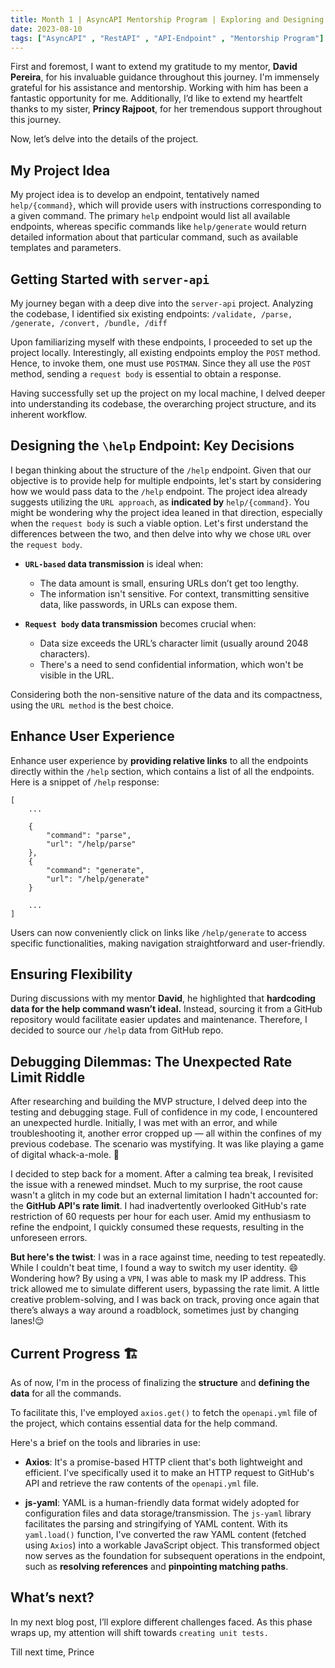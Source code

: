 ```yaml
---
title: Month 1 | AsyncAPI Mentorship Program | Exploring and Designing Endpoint.
date: 2023-08-10
tags: ["AsyncAPI" , "RestAPI" , "API-Endpoint" , "Mentorship Program"]
---
```


First and foremost, I want to extend my gratitude to my mentor, **David Pereira**, for his invaluable guidance throughout this journey. I'm immensely grateful for his assistance and mentorship. Working with him has been a fantastic opportunity for me. Additionally, I’d like to extend my heartfelt thanks to my sister, **Princy Rajpoot**, for her tremendous support throughout this journey.

Now, let’s delve into the details of the project.

## My Project Idea

My project idea is to develop an endpoint, tentatively named `help/{command}`, which will provide users with instructions corresponding to a given command. The primary `help` endpoint would list all available endpoints, whereas specific commands like `help/generate` would return detailed information about that particular command, such as available templates and parameters.

## Getting Started with `server-api`
My journey began with a deep dive into the `server-api` project. Analyzing the codebase, I identified six existing endpoints:
`/validate, /parse, /generate, /convert, /bundle, /diff`

Upon familiarizing myself with these endpoints, I proceeded to set up the project locally. Interestingly, all existing endpoints employ the `POST` method. Hence, to invoke them, one must use `POSTMAN`. Since they all use the `POST` method, sending a `request body` is essential to obtain a response.

Having successfully set up the project on my local machine, I delved deeper into understanding its codebase, the overarching project structure, and its inherent workflow.

## Designing the `\help` Endpoint: Key Decisions
I began thinking about the structure of the `/help` endpoint. Given that our objective is to provide help for multiple endpoints, let's start by considering how we would pass data to the `/help` endpoint. 
The project idea already suggests utilizing the `URL approach`, as **indicated by** `help/{command}`.
You might be wondering why the project idea leaned in that direction, especially when the `request body` is such a viable option. Let's first understand the differences between the two, and then delve into why we chose `URL` over the `request body`.

- **`URL-based` data transmission** is ideal when:
   - The data amount is small, ensuring URLs don’t get too lengthy.
   - The information isn't sensitive. For context, transmitting sensitive data, like passwords, in URLs can expose them.
   
- **`Request body` data transmission** becomes crucial when:
   - Data size exceeds the URL’s character limit (usually around 2048 characters).
   - There's a need to send confidential information, which won't be visible in the URL.

Considering both the non-sensitive nature of the data and its compactness, using the `URL method` is the best choice. 

## Enhance User Experience

 Enhance user experience by **providing relative links** to all the endpoints directly within the `/help` section, which contains a list of all the endpoints. Here is a snippet of `/help` response:

```
[
    ...
    
    {
        "command": "parse",
        "url": "/help/parse"
    },
    {
        "command": "generate",
        "url": "/help/generate"
    }
    
    ...
]
```

Users can now conveniently click on links like `/help/generate` to access specific functionalities, making navigation straightforward and user-friendly.


## Ensuring Flexibility

During discussions with my mentor **David**, he highlighted that **hardcoding data for the help command wasn’t ideal.** Instead, sourcing it from a GitHub repository would facilitate easier updates and maintenance. Therefore, I decided to source our `/help` data from GitHub repo.

## Debugging Dilemmas: The Unexpected Rate Limit Riddle

After researching and building the MVP structure, I delved deep into the testing and debugging stage. Full of confidence in my code, I encountered an unexpected hurdle. Initially, I was met with an error, and while troubleshooting it, another error cropped up — all within the confines of my previous codebase. The scenario was mystifying. It was like playing a game of digital whack-a-mole. 🤔

I decided to step back for a moment. After a calming tea break, I revisited the issue with a renewed mindset. Much to my surprise, the root cause wasn't a glitch in my code but an external limitation I hadn't accounted for: the **GitHub API's rate limit**. I had inadvertently overlooked GitHub's rate restriction of 60 requests per hour for each user. Amid my enthusiasm to refine the endpoint, I quickly consumed these requests, resulting in the unforeseen errors.

**But here's the twist**: I was in a race against time, needing to test repeatedly. While I couldn't beat time, I found a way to switch my user identity. 😄 Wondering how? By using a `VPN`, I was able to mask my IP address. This trick allowed me to simulate different users, bypassing the rate limit. A little creative problem-solving, and I was back on track, proving once again that there’s always a way around a roadblock, sometimes just by changing lanes!😌

## Current Progress 🏗️

As of now, I'm in the process of finalizing the **structure** and **defining the data** for all the commands.

To facilitate this, I've employed `axios.get()` to fetch the `openapi.yml` file of the project, which contains essential data for the help command.

Here's a brief on the tools and libraries in use:

- **Axios**: It's a promise-based HTTP client that's both lightweight and efficient. I've specifically used it to make an HTTP request to GitHub's API and retrieve the raw contents of the `openapi.yml` file.

- **js-yaml**: YAML is a human-friendly data format widely adopted for configuration files and data storage/transmission. The `js-yaml` library facilitates the parsing and stringifying of YAML content. With its `yaml.load()` function, I've converted the raw YAML content (fetched using `Axios`) into a workable JavaScript object. This transformed object now serves as the foundation for subsequent operations in the endpoint, such as **resolving references** and **pinpointing matching paths**.

## What’s next?

In my next blog post, I’ll explore different challenges faced. As this phase wraps up, my attention will shift towards `creating unit tests.`

Till next time,
Prince